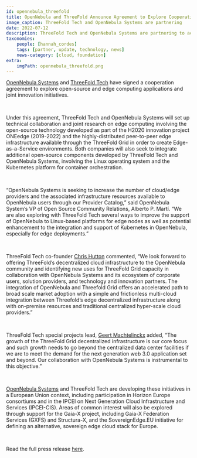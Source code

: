 ```yaml
---
id: opennebula_threefold
title: OpenNebula and ThreeFold Announce Agreement to Explore Cooperation in Open Source and Edge Computing
image_caption: ThreeFold Tech and OpenNebula Systems are partnering
date: 2022-07-12
description: ThreeFold Tech and OpenNebula Systems are partnering to accelerate new, open-source and edge computing applications and joint innovation initiatives.
taxonomies:
    people: [hannah_cordes]
    tags: [partner, update, technology, news]
    news-category: [cloud, foundation]
extra:
    imgPath: opennebula_threefold.png
---
```


[OpenNebula Systems](https://threefold.io/partners/opennebula) and [ThreeFold Tech](http://threefold.io/) have signed a cooperation agreement to explore open-source and edge computing applications and joint innovation initiatives.

<br/>

Under this agreement, ThreeFold Tech and OpenNebula Systems will set up technical collaboration and joint research on edge computing involving the open-source technology developed as part of the H2020 innovation project ONEedge (2019-2022) and the highly-distributed peer-to-peer edge infrastructure available through the ThreeFold Grid in order to create Edge-as-a-Service environments. Both companies will also seek to integrate additional open-source components developed by ThreeFold Tech and OpenNebula Systems, involving the Linux operating system and the Kubernetes platform for container orchestration.

<br/>

“OpenNebula Systems is seeking to increase the number of cloud/edge providers and the associated infrastructure resources available to OpenNebula users through our Provider Catalog,” said OpenNebula System’s VP of Open Source Community Relations, Alberto P. Martí. “We are also exploring with ThreeFold Tech several ways to improve the support of OpenNebula to Linux-based platforms for edge nodes as well as potential enhancement to the integration and support of Kubernetes in OpenNebula, especially for edge deployments.”

<br/>

ThreeFold Tech co-founder [Chris Hutton](https://threefold.io/people/christopher_hutton/) commented, “We look forward to offering ThreeFold’s decentralized cloud infrastructure to the OpenNebula community and identifying new uses for ThreeFold Grid capacity in collaboration with OpenNebula Systems and its ecosystem of corporate users, solution providers, and technology and innovation partners. The integration of OpenNebula and Threefold Grid offers an accelerated path to broad scale market adoption with a simple and frictionless multi-cloud integration between Threefold’s edge decentralized infrastructure along with on-premise resources and traditional centralized hyper-scale cloud providers.”

<br/>

ThreeFold Tech special projects lead, [Geert Machtelinckx](https://threefold.io/people/geert_machtelinckx/) added, “The growth of the ThreeFold Grid decentralized infrastructure is our core focus and such growth needs to go beyond the centralized data center facilities if we are to meet the demand for the next generation web 3.0 application set and beyond. Our collaboration with OpenNebula Systems is instrumental to this objective.” 

<br/>

[OpenNebula Systems](https://threefold.io/partners/opennebula) and ThreeFold Tech are developing these initiatives in a European Union context, including participation in Horizon Europe consortiums and in the IPCEI on Next Generation Cloud Infrastructure and Services (IPCEI-CIS). Areas of common interest will also be explored through support for the Gaia-X project, including Gaia-X Federation Services (GXFS) and Structura-X, and the SovereignEdge.EU initiative for defining an alternative, sovereign edge cloud stack for Europe.

<br/>

Read the full press release [here](https://www.einnews.com/pr_news/580733691/opennebula-and-threefold-announce-agreement-to-explore-cooperation-in-open-source-and-edge-computing).
